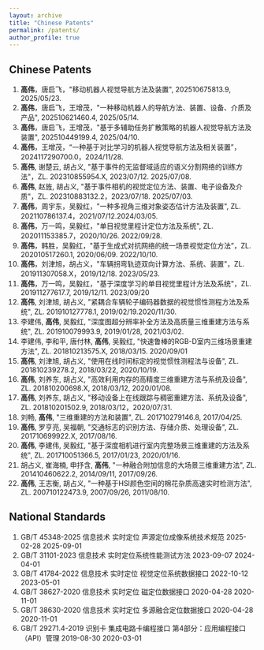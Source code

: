 ```yaml
---
layout: archive
title: "Chinese Patents"
permalink: /patents/
author_profile: true
---
```


## Chinese Patents

1. **高伟**，唐启飞，"移动机器人视觉导航方法及装置", 202510675813.9, 2025/05/23.
1. **高伟**，唐启飞，王增茂，"一种移动机器人的导航方法、装置、设备、介质及产品", 202510621460.4, 2025/05/14.
1. **高伟**，唐启飞，王增茂，"基于多辅助任务扩散策略的机器人视觉导航方法及装置", 202510449199.4, 2025/04/10.
1. **高伟**，王增茂，“一种基于对比学习的机器人视觉导航方法及相关装置”，2024117290700.0，2024/11/28.
1. **高伟**, 谢楚云, 胡占义, "基于事件的无监督域适应的语义分割网络的训练方法"，ZL. 202310855954.X, 2023/07/12. 2025/07/08.
1. **高伟**, 赵旌, 胡占义, "基于事件相机的视觉定位方法、装置、电子设备及介质"，ZL. 202310883132.2，2023/07/18. 2025/07/03.
1. **高伟**，周宇东，吴毅红，"一种多视角三维对象姿态估计方法及装置", ZL. 202110786137.4，2021/07/12.2024/03/05.
1. **高伟**，万一鸣，吴毅红，"单目视觉里程计定位方法及系统", ZL. 202011153385.7，2020/10/26. 2022/09/28.
1. **高伟**，韩胜，吴毅红，"基于生成式对抗网络的统一场景视觉定位方法”，ZL. 202010517260.1, 2020/06/09. 2022/10/10.
1. **高伟**，刘津旭，胡占义，"车辆拐弯轨迹双向计算方法、系统、装置"，ZL. 201911307058.X，2019/12/18. 2023/05/23.
1. **高伟**，万一鸣，吴毅红，"基于深度学习的单目视觉里程计方法及系统"，ZL. 201911277617.7, 2019/12/11. 2023/09/20
1. **高伟**, 刘津旭,  胡占义, "紧耦合车辆轮子编码器数据的视觉惯性测程方法及系统", ZL. 201910127778.1, 2019/02/19.2020/11/30.
1. 李建伟, **高伟**, 吴毅红, "深度图超分辨率补全方法及高质量三维重建方法与系统", ZL. 201910079993.9, 2019/01/28, 2021/03/02.
1. 李建伟, 李和平, 唐付林, **高伟**, 吴毅红, "快速鲁棒的RGB-D室内三维场景重建方法", ZL. 201810213575.X, 2018/03/15. 2020/09/01
1. **高伟**, 刘津旭, 胡占义, "使用在线时间标定的视觉惯性测程法与设备", ZL. 201810239278.2, 2018/03/22, 2020/10/19.
1. **高伟**, 刘养东,  胡占义, "高效利用内存的高精度三维重建方法与系统及设备", ZL. 201810200698.X, 2018/03/12, 2020/01/08.
1. **高伟**, 刘养东,  胡占义, "移动设备上在线跟踪与稠密重建方法、系统及设备", ZL. 201810201502.9, 2018/03/12，2020/07/31.
1. 刘畅, **高伟**, "三维重建的方法和装置", ZL. 201710279146.8, 2017/04/25.
1. **高伟**, 罗亨亮, 吴福朝, "交通标志的识别方法、存储介质、处理设备", ZL. 201710699922.X, 2017/08/16.
1. **高伟**, 李建伟, 吴毅红, "基于深度相机进行室内完整场景三维重建的方法及系统", ZL. 201710051366.5, 2017/01/23, 2020/01/16.
1. 胡占义, 崔海楠, 申抒含, **高伟**, "一种融合附加信息的大场景三维重建方法",  ZL. 201410460622.2, 2014/09/11, 2017/09/26.
1. **高伟**, 王志衡, 胡占义, "一种基于HSI颜色空间的棉花杂质高速实时检测方法",  ZL. 200710122473.9, 2007/09/26, 2011/08/10.

## National Standards

1. GB/T 45348-2025 信息技术 实时定位 声源定位成像系统技术规范 2025-02-28 2025-09-01
1. GB/T 31101-2023 信息技术 实时定位系统性能测试方法 2023-09-07 2024-04-01
1. GB/T 41784-2022 信息技术 实时定位 视觉定位系统数据接口 2022-10-12 2023-05-01
1. GB/T 38627-2020 信息技术 实时定位 磁定位数据接口 2020-04-28 2020-11-01
1. GB/T 38630-2020 信息技术 实时定位 多源融合定位数据接口 2020-04-28 2020-11-01
1. GB/T 29271.4-2019 识别卡 集成电路卡编程接口 第4部分：应用编程接口（API）管理 2019-08-30 2020-03-01
